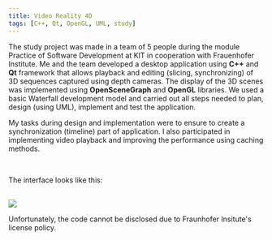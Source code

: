 ```yaml
---
title: Video Reality 4D
tags: [C++, Qt, OpenGL, UML, study]
---
```

The study project was made in a team of 5 people during the module Practice of Software Development at KIT in cooperation with Frauenhofer Institute. 
Me and the team developed a desktop application using __C++__ and __Qt__ framework that allows playback and editing (slicing, synchronizing) of 3D sequences captured using depth cameras. The display of the 3D scenes was implemented using __OpenSceneGraph__ and __OpenGL__ libraries.
We used a basic Waterfall development model and carried out all steps needed to plan, design (using UML), implement and test the application. 

My tasks during design and implementation were to ensure to create a synchronization (timeline) part of application. I also participated in implementing video playback and improving the performance using caching methods. 

<br/>

The interface looks like this:

<img src="/images/vr4d-gui.png" style="margin-top:1rem"/>

<br/>


Unfortunately, the code cannot be disclosed due to Fraunhofer Insitute's license policy.